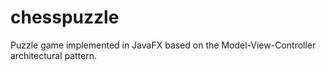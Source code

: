 # chesspuzzle

Puzzle game implemented in JavaFX based on the Model-View-Controller architectural pattern.
